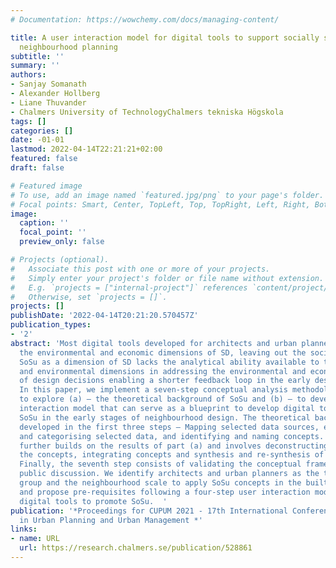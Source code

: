 ```yaml
---
# Documentation: https://wowchemy.com/docs/managing-content/

title: A user interaction model for digital tools to support socially sustainable
  neighbourhood planning
subtitle: ''
summary: ''
authors:
- Sanjay Somanath
- Alexander Hollberg
- Liane Thuvander
- Chalmers University of TechnologyChalmers tekniska Högskola
tags: []
categories: []
date: -01-01
lastmod: 2022-04-14T22:21:21+02:00
featured: false
draft: false

# Featured image
# To use, add an image named `featured.jpg/png` to your page's folder.
# Focal points: Smart, Center, TopLeft, Top, TopRight, Left, Right, BottomLeft, Bottom, BottomRight.
image:
  caption: ''
  focal_point: ''
  preview_only: false

# Projects (optional).
#   Associate this post with one or more of your projects.
#   Simply enter your project's folder or file name without extension.
#   E.g. `projects = ["internal-project"]` references `content/project/deep-learning/index.md`.
#   Otherwise, set `projects = []`.
projects: []
publishDate: '2022-04-14T20:21:20.570457Z'
publication_types:
- '2'
abstract: 'Most digital tools developed for architects and urban planners cater to
  the environmental and economic dimensions of SD, leaving out the social dimension.
  SoSu as a dimension of SD lacks the analytical ability available to the economic
  and environmental dimensions in addressing the environmental and economic impacts
  of design decisions enabling a shorter feedback loop in the early design stage.
  In this paper, we implement a seven-step conceptual analysis methodology framework
  to explore (a) – the theoretical background of SoSu and (b) – to develop a user
  interaction model that can serve as a blueprint to develop digital tools to promote
  SoSu in the early stages of neighbourhood design. The theoretical background is
  developed in the first three steps – Mapping selected data sources, extensive reading
  and categorising selected data, and identifying and naming concepts. The model development
  further builds on the results of part (a) and involves deconstructing and categorising
  the concepts, integrating concepts and synthesis and re-synthesis of the concept.
  Finally, the seventh step consists of validating the conceptual framework through
  public discussion. We identify architects and urban planners as the target user
  group and the neighbourhood scale to apply SoSu concepts in the built environment
  and propose pre-requisites following a four-step user interaction model to develop
  digital tools to promote SoSu.  '
publication: '*Proceedings for CUPUM 2021 - 17th International Conference on Computers
  in Urban Planning and Urban Management *'
links:
- name: URL
  url: https://research.chalmers.se/publication/528861
---
```

